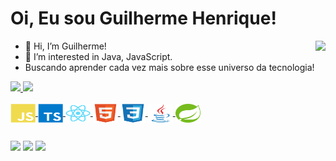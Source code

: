 <h1 align="left">Oi, Eu sou Guilherme Henrique!</h1>
<img align="right" height="500em" src="https://raw.githubusercontent.com/gist/guilhermehenriquelima/ecc4167a6e1d5f09b249f0cd3493ff21/raw/721bcc1253fa23a6fcacfe2a280d6a6ee10b3ab9/githubcard.svg"> 

- 👋 Hi, I’m Guilherme!
- 👀 I’m interested in Java, JavaScript.
- Buscando aprender cada vez mais sobre esse universo da tecnologia!
  

<!---
guilhermehenriquelima/guilhermehenriquelima is a ✨ special ✨ repository because its `README.md` (this file) appears on your GitHub profile.
You can click the Preview link to take a look at your changes.
--->

<div>
  <a href="https://github.com/guilhermehenriquelima">
  <img height="160em" src="https://github-readme-stats.vercel.app/api?username=guilhermehenriquelima&show_icons=true&theme=dark"/>
  <img height="160em" src="https://github-readme-stats.vercel.app/api/top-langs/?username=guilhermehenriquelima&layout=compact&langs_count=16&theme=dark"/>
</div>

<div style="display: inline_block"><br>
  <img align="center" alt="Rafa-Js" height="30" width="40" src="https://raw.githubusercontent.com/devicons/devicon/master/icons/javascript/javascript-plain.svg">
  <img align="center" alt="Rafa-Ts" height="30" width="40" src="https://raw.githubusercontent.com/devicons/devicon/master/icons/typescript/typescript-plain.svg">
  <img align="center" alt="Rafa-React" height="30" width="40" src="https://raw.githubusercontent.com/devicons/devicon/master/icons/react/react-original.svg">
  <img align="center" alt="Rafa-HTML" height="30" width="40" src="https://raw.githubusercontent.com/devicons/devicon/master/icons/html5/html5-original.svg">
  <img align="center" alt="Rafa-CSS" height="30" width="40" src="https://raw.githubusercontent.com/devicons/devicon/master/icons/css3/css3-original.svg">
  <img align="center" alt="Rafa-Python" height="30" width="40" src="https://raw.githubusercontent.com/devicons/devicon/master/icons/java/java-original.svg">
  <img align="center" alt="Rafa-Csharp" height="30" width="40" src="https://raw.githubusercontent.com/devicons/devicon/master/icons/spring/spring-original.svg">
</div>

  ##
 
<div> 
  <a href = "mailto:guilhermehenriquelima02@gmail.com"><img src="https://img.shields.io/badge/-Gmail-%23333?style=for-the-badge&logo=gmail&logoColor=white" target="_blank"></a>
  <a href="https://www.linkedin.com/in/guilhermehenriquelima" target="_blank"><img src="https://img.shields.io/badge/-LinkedIn-%230077B5?style=for-the-badge&logo=linkedin&logoColor=white" target="_blank"></a> 
  <a href="https://instagram.com/guilherme_code" target="_blank"><img src="https://img.shields.io/badge/-Instagram-%23E4405F?style=for-the-badge&logo=instagram&logoColor=white" target="_blank"></a>
</div>
